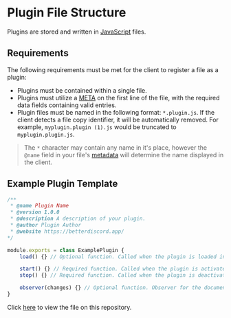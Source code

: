# Plugin File Structure
Plugins are stored and written in [JavaScript](https://developer.mozilla.org/en-US/docs/Web/JavaScript) files.

## Requirements

The following requirements must be met for the client to register a file as a plugin:
- Plugins must be contained within a single file.
- Plugins must utilize a [META](todo) on the first line of the file, with the required data fields containing valid entries.
- Plugin files must be named in the following format: `*.plugin.js`. If the client detects a file copy identifier, it will be automatically removed. For example, `myplugin.plugin (1).js` would be truncated to `myplugin.plugin.js`.
> The `*` character may contain any name in it's place, however the `@name` field in your file's [metadata](todo) will determine the name displayed in the client.

## Example Plugin Template

```js
/**
 * @name Plugin Name
 * @version 1.0.0
 * @description A description of your plugin.
 * @author Plugin Author
 * @website https://betterdiscord.app/
*/

module.exports = class ExamplePlugin {
    load() {} // Optional function. Called when the plugin is loaded in to memory

    start() {} // Required function. Called when the plugin is activated (including after reloads)
    stop() {} // Required function. Called when the plugin is deactivated

    observer(changes) {} // Optional function. Observer for the document.
}
```

Click [here](https://github.com/BetterDiscord/Documentation/blob/main/examples/example.plugin.js) to view the file on this repository.
